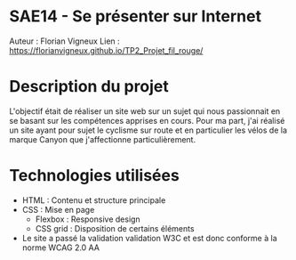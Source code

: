 # SAE14 - Se présenter sur Internet
Auteur : Florian Vigneux
Lien : https://florianvigneux.github.io/TP2_Projet_fil_rouge/

# Description du projet
L'objectif était de réaliser un site web sur un sujet qui nous passionnait en se basant sur les compétences apprises en cours.
Pour ma part, j'ai réalisé un site ayant pour sujet le cyclisme sur route et en particulier les vélos de la marque Canyon que j'affectionne particulièrement.

# Technologies utilisées
- HTML : Contenu et structure principale
- CSS : Mise en page
  - Flexbox : Responsive design
  - CSS grid : Disposition de certains éléments
- Le site a passé la validation validation W3C et est donc conforme à la norme WCAG 2.0 AA
